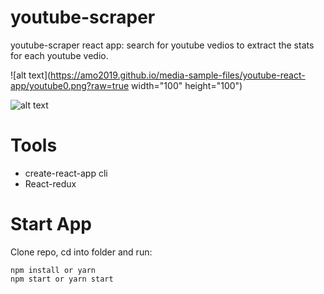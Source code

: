 # youtube-scraper

youtube-scraper react app: search for youtube vedios to extract the stats for each youtube vedio.

![alt text](https://amo2019.github.io/media-sample-files/youtube-react-app/youtube0.png?raw=true width="100" height="100")

![alt text](https://amo2019.github.io/media-sample-files/youtube-react-app/youtube2.png?raw=true)

# Tools

- create-react-app cli
- React-redux

# Start App

Clone repo, cd into folder and run:

```git
npm install or yarn
npm start or yarn start
```
